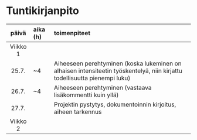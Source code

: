 # Tuntikirjanpito

| päivä   | aika (h) | toimenpiteet |
| :----:|:--------| :----------|
| Viikko 1 | 
| 25.7. | ~4       | Aiheeseen perehtyminen (koska lukeminen on alhaisen intensiteetin työskentelyä, niin kirjattu todellisuutta pienempi luku) |
| 26.7. | ~4       | Aiheeseen perehtyminen (vastaava lisäkommentti kuin yllä) |
| 27.7. |        | Projektin pystytys, dokumentoinnin kirjoitus, aiheen tarkennus |
| Viikko 2 | 
